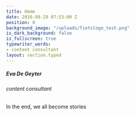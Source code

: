```yaml
---
title: Home
date: 2016-09-20 07:53:00 Z
position: 0
background_image: "/uploads/fietslogo_test.png"
is_dark_background: false
is_fullscreen: true
typewriter_words:
- content consultant
layout: section.typed
---
```


##### Eva De Geyter

###### <span id="typed">content consultant</span>


In the end, we all become stories 